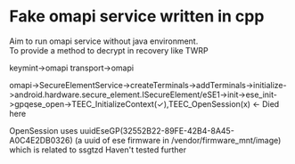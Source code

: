 # Fake omapi service written in cpp

Aim to run omapi service without java environment.  
To provide a method to decrypt in recovery like TWRP

keymint->omapi transport->omapi

omapi->SecureElementService->createTerminals->addTerminals->initialize->android.hardware.secure_element.ISecureElement/eSE1->init->ese_init->gpqese_open->TEEC_InitializeContext(✓),TEEC_OpenSession(x)  <- Died here

OpenSession uses uuidEseGP(32552B22-89FE-42B4-8A45-A0C4E2DB0326) 
(a uuid of ese firmware in /vendor/firmware_mnt/image) 
which is related to ssgtzd 
Haven't tested further 
